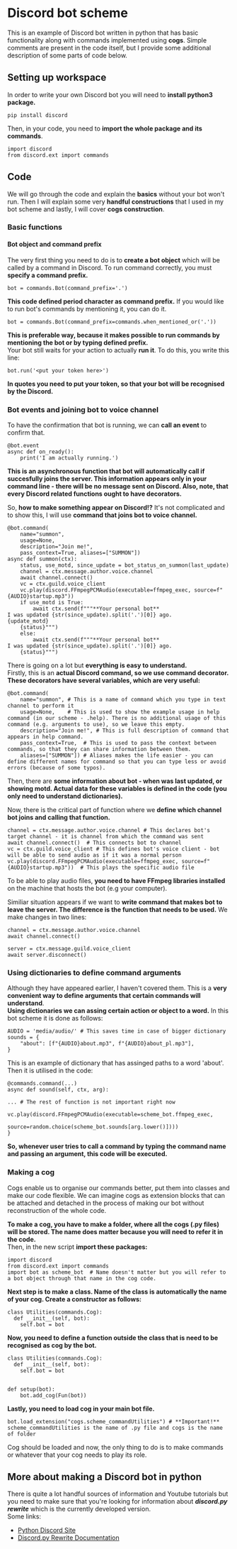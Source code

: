 # Discord bot scheme
This is an example of Discord bot written in python that has basic functionality along with commands implemented using **cogs**. Simple comments are present in the code itself, but I provide some additional description of some parts of code below.
## Setting up workspace
In order to write your own Discord bot you will need to **install python3 package.**
```
pip install discord
```
Then, in your code, you need to **import the whole package and its commands**.
```python3
import discord
from discord.ext import commands
```
## Code
We will go through the code and explain the **basics** without your bot won't run. Then I will explain some very **handful constructions** that I used in my bot scheme and lastly, I will cover **cogs construction**.
### Basic functions
#### Bot object and command prefix
The very first thing you need to do is to **create a bot object** which will be called by a command in Discord. To run command correctly, you must **specify a command prefix.**
```python3
bot = commands.Bot(command_prefix='.')
```
**This code defined period character as command prefix.** If you would like to run bot's commands by mentioning it, you can do it.
```python3
bot = commands.Bot(command_prefix=commands.when_mentioned_or('.'))
```
**This is preferable way, because it makes possible to run commands by mentioning the bot or by typing defined prefix.**\
Your bot still waits for your action to actually **run it**. To do this, you write this line:
```python3
bot.run('<put your token here>')
```
**In quotes you need to put your token, so that your bot will be recognised by the Discord.**
### Bot events and joining bot to voice channel
To have the confirmation that bot is running, we can **call an event** to confirm that.
```python3
@bot.event
async def on_ready():
    print('I am actually running.')
```
**This is an asynchronous function that bot will automatically call if succesfully joins the server. This information appears only in your command line - there will be no message sent on Discord. Also, note, that every Discord related functions ought to have decorators.**

So, **how to make something appear on Discord!?** It's not complicated and to show this, I will use **command that joins bot to voice channel.**
```python3
@bot.command(
    name="summon",
    usage=None,
    description="Join me!",
    pass_context=True, aliases=["SUMMON"])
async def summon(ctx):
    status, use_motd, since_update = bot_status_on_summon(last_update)
    channel = ctx.message.author.voice.channel
    await channel.connect()
    vc = ctx.guild.voice_client
    vc.play(discord.FFmpegPCMAudio(executable=ffmpeg_exec, source=f"{AUDIO}startup.mp3"))
    if use_motd is True:
        await ctx.send(f"""**Your personal bot**
I was updated {str(since_update).split('.')[0]} ago.
{update_motd}
    {status}""")
    else:
        await ctx.send(f"""**Your personal bot**
I was updated {str(since_update).split('.')[0]} ago.
    {status}""")
```
There is going on a lot but **everything is easy to understand.**\
Firstly, this is an **actual Discord command, so we use command decorator. These decorators have several variables, which are very useful:**
```python3
@bot.command(
    name="summon", # This is a name of command which you type in text channel to perform it
    usage=None,    # This is used to show the example usage in help command (in our scheme - .help). There is no additional usage of this command (e.g. arguments to use), so we leave this empty.
    description="Join me!", # This is full description of command that appears in help command.
    pass_context=True,  # This is used to pass the context between commands, so that they can share information between them. 
    aliases=["SUMMON"]) # Aliases makes the life easier - you can define different names for command so that you can type less or avoid errors (because of some typos).
```
Then, there are **some information about bot - when was last updated, or showing motd. Actual data for these variables is defined in the code (you only need to understand dictionaries).**

Now, there is the critical part of function where we **define which channel bot joins and calling that function.**
```python3
channel = ctx.message.author.voice.channel # This declares bot's target channel - it is channel from which the command was sent
await channel.connect()  # This connects bot to channel
vc = ctx.guild.voice_client # This defines bot's voice client - bot will be able to send audio as if it was a normal person
vc.play(discord.FFmpegPCMAudio(executable=ffmpeg_exec, source=f"{AUDIO}startup.mp3"))  # This plays the specific audio file
```
To be able to play audio files, **you need to have FFmpeg libraries installed** on the machine that hosts the bot (e.g your computer).

Similiar situation appears if we want to **write command that makes bot to leave the server. The difference is the function that needs to be used.** We make changes in two lines:
```python3
channel = ctx.message.author.voice.channel
await channel.connect()
```
```python3
server = ctx.message.guild.voice_client
await server.disconnect()
```
### Using dictionaries to define command arguments
Although they have appeared earlier, I haven't covered them. This is a **very convenient way to define arguments that certain commands will understand**.\
**Using dictionaries we can assing certain action or object to a word.** In this bot scheme it is done as follows:
```python3
AUDIO = 'media/audio/' # This saves time in case of bigger dictionary
sounds = {
    "about": [f"{AUDIO}about.mp3", f"{AUDIO}about_pl.mp3"],
}
```
This is an example of dictionary that has assinged paths to a word 'about'. Then it is utilised in the code:
```python3
@commands.command(...)
async def sound(self, ctx, arg):

... # The rest of function is not important right now

vc.play(discord.FFmpegPCMAudio(executable=scheme_bot.ffmpeg_exec,
                                       source=random.choice(scheme_bot.sounds[arg.lower()])))
}
```
**So, whenever user tries to call a command by typing the command name and passing an argument, this code will be executed.**
### Making a cog
Cogs enable us to organise our commands better, put them into classes and make our code flexible. We can imagine cogs as extension blocks that can be attached and detached in the process of making our bot without reconstruction of the whole code.

**To make a cog, you have to make a folder, where all the cogs (.py files) will be stored. The name does matter because you will need to refer it in the code.**\
Then, in the new script **import these packages:**
```python3
import discord
from discord.ext import commands
import bot as scheme_bot  # Name doesn't matter but you will refer to a bot object through that name in the cog code.
```

**Next step is to make a class. Name of the class is automatically the name of your cog. Create a constructor as follows:**
```python3
class Utilities(commands.Cog):
  def __init__(self, bot):
    self.bot = bot
```
**Now, you need to define a function outside the class that is need to be recognised as cog by the bot.**
```python3
class Utilities(commands.Cog):
  def __init__(self, bot):
    self.bot = bot
    
    
def setup(bot):
    bot.add_cog(Fun(bot))
```
**Lastly, you need to load cog in your main bot file.**
```python3
bot.load_extension("cogs.scheme_commandUtilities") # **Important!** scheme_commandUtilities is the name of .py file and cogs is the name of folder
```

Cog should be loaded and now, the only thing to do is to make commands or whatever that your cog needs to play its role.

## More about making a Discord bot in python
There is quite a lot handful sources of information and Youtube tutorials but you need to make sure that you're looking for information about ***discord.py rewrite*** which is the currently developed version.\
Some links:
* [Python Discord Site](https://pythondiscord.com/pages/guides/discordpy/learning-discordpy/)
* [Discord.py Rewrite Documentation](https://discordpy.readthedocs.io/en/latest/)
